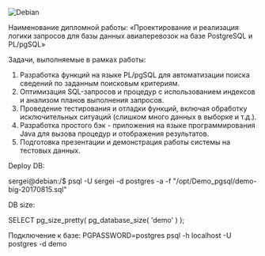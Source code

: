 ![Debian](https://img.shields.io/badge/Debian-D70A53?style=for-the-badge&logo=debian&logoColor=white)

Наименование дипломной работы:
«Проектирование и реализация логики запросов для базы данных авиаперевозок на базе PostgreSQL и PL/pgSQL»

Задачи, выполняемые в рамках работы:
1. Разработка функций на языке PL/pgSQL для автоматизации поиска сведений по заданным поисковым критериям.
2. Оптимизация SQL-запросов и процедур с использованием индексов и анализом планов выполнения запросов.
3. Проведение тестирования и отладки функций, включая обработку исключительных ситуаций (слишком много данных в выборке и т.д.).
4. Разработка простого бэк - приложения на языке программирования Java для вызова процедур и отображения результатов.
5. Подготовка презентации и демонстрация работы системы на тестовых данных.

Deploy DB:

sergei@debian:/$ psql -U sergei -d postgres -a -f "/opt/Demo_pgsql/demo-big-20170815.sql"

DB size:

SELECT pg_size_pretty( pg_database_size( 'demo' ) );

Подключение к базе: PGPASSWORD=postgres psql -h localhost -U postgres -d demo
